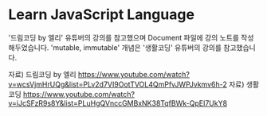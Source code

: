 # Learn JavaScript Language

'드림코딩 by 엘리' 유튜버의 강의를 참고했으며 Document 파일에 강의 노트를 작성해두었습니다.
'mutable, immutable' 개념은 '생활코딩' 유튜버의 강의를 참고했습니다.

자료) 드림코딩 by 엘리 https://www.youtube.com/watch?v=wcsVjmHrUQg&list=PLv2d7VI9OotTVOL4QmPfvJWPJvkmv6h-2
자료) 생활코딩 https://www.youtube.com/watch?v=iJcSFzR9s8Y&list=PLuHgQVnccGMBxNK38TqfBWk-QpEI7UkY8